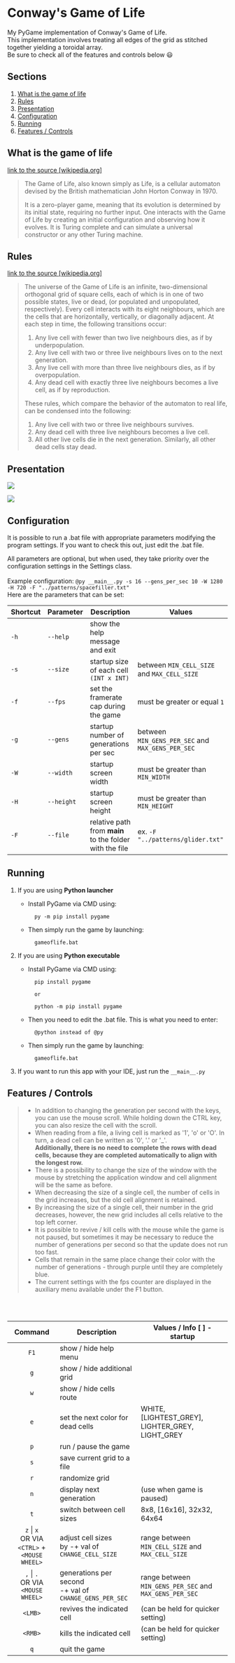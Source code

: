 # Conway's Game of Life

My PyGame implementation of Conway's Game of Life.</br>
This implementation involves treating all edges of the grid as stitched together yielding a toroidal array.</br>
Be sure to check all of the features and controls below :smiley:

## Sections

1. [What is the game of life](#what-is-the-game-of-life)
2. [Rules](#rules)
3. [Presentation](#presentation)
4. [Configuration](#configuration)
5. [Running](#running)
6. [Features / Controls](#features--controls)

## What is the game of life

[link to the source [wikipedia.org]](https://en.wikipedia.org/wiki/Conway%27s_Game_of_Life)
> The Game of Life, also known simply as Life, is a cellular automaton devised by the British mathematician John Horton Conway in 1970.
>
>   It is a zero-player game, meaning that its evolution is determined by its initial state, requiring no further input. One interacts with the Game of Life by creating an initial configuration and observing how it evolves. It is Turing complete and can simulate a universal constructor or any other Turing machine.

## Rules

[link to the source [wikipedia.org]](https://en.wikipedia.org/wiki/Conway%27s_Game_of_Life)
> The universe of the Game of Life is an infinite, two-dimensional orthogonal grid of square cells, each of which is in one of two possible states, live or dead, (or populated and unpopulated, respectively). Every cell interacts with its eight neighbours, which are the cells that are horizontally, vertically, or diagonally adjacent. At each step in time, the following transitions occur:
> 1. Any live cell with fewer than two live neighbours dies, as if by underpopulation.
> 2. Any live cell with two or three live neighbours lives on to the next generation.
> 3. Any live cell with more than three live neighbours dies, as if by overpopulation.
> 4. Any dead cell with exactly three live neighbours becomes a live cell, as if by reproduction.
>
> These rules, which compare the behavior of the automaton to real life, can be condensed into the following:
> 1. Any live cell with two or three live neighbours survives.
> 2. Any dead cell with three live neighbours becomes a live cell.
> 3. All other live cells die in the next generation. Similarly, all other dead cells stay dead.

## Presentation

![](screenshots/launch_presentation.gif)

![](screenshots/presentation.gif)

## Configuration

It is possible to run a .bat file with appropriate parameters modifying the program settings. If you want to check this
out, just edit the .bat file.

All parameters are optional, but when used, they take priority over the configuration settings in the Settings
class.</br></br>
Example configuration: `@py __main__.py -s 16 --gens_per_sec 10 -W 1280 -H 720 -F "../patterns/spacefiller.txt"`</br>
Here are the parameters that can be set:

| Shortcut | Parameter | Description | Values |
|---|---|---|---|
| `-h` | `--help` | show the help message and exit |  |
| `-s` | `--size` | startup size of each cell `(INT x INT)` | between `MIN_CELL_SIZE` and `MAX_CELL_SIZE` |
| `-f` | `--fps` | set the framerate cap during the game | must be greater or equal `1` |
| `-g` | `--gens` | startup number of generations per sec | between `MIN_GENS_PER_SEC` and `MAX_GENS_PER_SEC` |
| `-W` | `--width` | startup screen width | must be greater than `MIN_WIDTH` |
| `-H` | `--height` | startup screen height | must be greater than `MIN_HEIGHT` |
| `-F` | `--file` | relative path from __main__ to the folder with the file | ex. `-F "../patterns/glider.txt"` |

## Running

1. If you are using <b>Python launcher</b>
    - Install PyGame via CMD using:

            py -m pip install pygame

    - Then simply run the game by launching:

            gameoflife.bat

2. If you are using <b>Python executable</b>
    - Install PyGame via CMD using:

            pip install pygame
            
            or

            python -m pip install pygame

    - Then you need to edit the .bat file. This is what you need to enter:

            @python instead of @py

    - Then simply run the game by launching:

            gameoflife.bat
   
3. If you want to run this app with your IDE, just run the `__main__.py`
      

## Features / Controls

> - In addition to changing the generation per second with the keys, you can use the mouse scroll. While holding down the CTRL key, you can also resize the cell with the scroll.
> - When reading from a file, a living cell is marked as '1', 'o' or 'O'. In turn, a dead cell can be written as '0', '.' or '_'.</br>
    <b>Additionally, there is no need to complete the rows with dead cells, because they are completed automatically to align with the longest row.</b>
> - There is a possibility to change the size of the window with the mouse by stretching the application window and cell alignment will be the same as before.
> - When decreasing the size of a single cell, the number of cells in the grid increases, but the old cell alignment is retained.
> - By increasing the size of a single cell, their number in the grid decreases, however, the new grid includes all cells relative to the top left corner.
> - It is possible to revive / kill cells with the mouse while the game is not paused, but sometimes it may be necessary to reduce the number of generations per second so that the update does not run too fast.
> - Cells that remain in the same place change their color with the number of generations - through purple until they are completely blue.
> - The current settings with the fps counter are displayed in the auxiliary menu available under the F1 button.

<br></br>

| Command | Description | Values / Info [ ] - startup |
|:---:|-----|-----|
| `F1` | show / hide help menu |  |
| `g` | show / hide additional grid |  |
| `w` | show / hide cells route  |  |
| `e` | set the next color for dead cells | WHITE, [LIGHTEST_GREY], LIGHTER_GREY, LIGHT_GREY |
| `p` | run / pause the game |  |
| `s` | save current grid to a file |  |
| `r` | randomize grid |  |
| `n` | display next generation | (use when game is paused) |
| `t` | switch between cell sizes | 8x8, [16x16], 32x32, 64x64 |
| `z` \| `x` </br>OR VIA</br> `<CTRL>` + `<MOUSE WHEEL>` | adjust cell sizes</br> by -+ val of `CHANGE_CELL_SIZE` | range between `MIN_CELL_SIZE` and `MAX_CELL_SIZE` |
| `,` \| `.`</br>OR VIA</br>`<MOUSE WHEEL>` | generations per second</br>-+ val of `CHANGE_GENS_PER_SEC` | range between `MIN_GENS_PER_SEC` and `MAX_GENS_PER_SEC` |
| `<LMB>` | revives the indicated cell | (can be held for quicker setting) |
| `<RMB>` | kills the indicated cell | (can be held for quicker setting) |
| `q` | quit the game |  |
